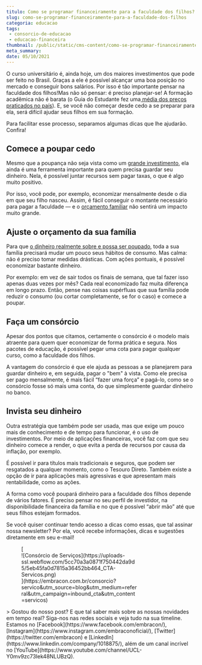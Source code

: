 ```yaml
---
titulo: Como se programar financeiramente para a faculdade dos filhos?
slug: como-se-programar-financeiramente-para-a-faculdade-dos-filhos
categoria: educacao
tags:
 - consorcio-de-educacao
 - educacao-financeira
thumbnail: /public/static/cms-content/como-se-programar-financeiramente-para-a-faculdade-dos-filhos.jpeg
meta_summary: 
date: 05/10/2021
---
```

O curso universitário é, ainda hoje, um dos maiores investimentos que pode ser feito no Brasil. Graças a ele é possível alcançar uma boa posição no mercado e conseguir bons salários. Por isso é tão importante pensar na faculdade dos filhos!Mas não só pensar: é preciso planejar-se! A formação acadêmica não é barata (o Guia do Estudante fez uma[ média dos preços praticados no país](https://guiadoestudante.abril.com.br/universidades/quanto-custa-fazer-uma-faculdade/)). E, se você não começar desde cedo a se preparar para ela, será difícil ajudar seus filhos em sua formação.

Para facilitar esse processo, separamos algumas dicas que lhe ajudarão. Confira!

Comece a poupar cedo
--------------------

Mesmo que a poupança não seja vista como um [grande investimento](https://www.embracon.com.br/blog/quais-sao-os-melhores-tipos-de-investimentos-atualmente-confira), ela ainda é uma ferramenta importante para quem precisa guardar seu dinheiro. Nela, é possível juntar recursos sem pagar taxas, o que é algo muito positivo.

Por isso, você pode, por exemplo, economizar mensalmente desde o dia em que seu filho nasceu. Assim, é fácil conseguir o montante necessário para pagar a faculdade — e o [orçamento familiar](https://www.embracon.com.br/blog/aprenda-como-montar-um-orcamento-familiar-em-5-passos) não sentirá um impacto muito grande.

Ajuste o orçamento da sua família
---------------------------------

Para que [o dinheiro realmente sobre e possa ser poupado](https://www.embracon.com.br/blog/economia-colaborativa-saiba-tudo-sobre-o-assunto), toda a sua família precisará mudar um pouco seus hábitos de consumo. Mas calma: não é preciso tomar medidas drásticas. Com ações pontuais, é possível economizar bastante dinheiro.

Por exemplo: em vez de sair todos os finais de semana, que tal fazer isso apenas duas vezes por mês? Cada real economizado faz muita diferença em longo prazo. Então, pense nas coisas supérfluas que sua família pode reduzir o consumo (ou cortar completamente, se for o caso) e comece a poupar.

Faça um consórcio
-----------------

Apesar dos pontos que citamos, certamente o consórcio é o modelo mais atraente para quem quer economizar de forma prática e segura. Nos pacotes de educação, é possível pegar uma cota para pagar qualquer curso, como a faculdade dos filhos.

A vantagem do consórcio é que ele ajuda as pessoas a se planejarem para guardar dinheiro e, em seguida, pagar o "bem" à vista. Como ele precisa ser pago mensalmente, é mais fácil “fazer uma força” e pagá-lo, como se o consórcio fosse só mais uma conta, do que simplesmente guardar dinheiro no banco.

Invista seu dinheiro
--------------------

Outra estratégia que também pode ser usada, mas que exige um pouco mais de conhecimento e de tempo para funcionar, é o uso de investimentos. Por meio de aplicações financeiras, você faz com que seu dinheiro comece a render, o que evita a perda de recursos por causa da inflação, por exemplo.

É possível ir para títulos mais tradicionais e seguros, que podem ser resgatados a qualquer momento, como o Tesouro Direto. Também existe a opção de ir para aplicações mais agressivas e que apresentam mais rentabilidade, como as ações.

A forma como você poupará dinheiro para a faculdade dos filhos depende de vários fatores. É preciso pensar no seu perfil de investidor, na disponibilidade financeira da família e no que é possível “abrir mão” até que seus filhos estejam formados.

Se você quiser continuar tendo acesso a dicas como essas, que tal assinar nossa newsletter? Por ela, você recebe informações, dicas e sugestões diretamente em seu e-mail!

<figure class="w-richtext-figure-type-image w-richtext-align-center" style="max-width:310px">[<div>![Consórcio de Serviços](https://uploads-ssl.webflow.com/5cc70a3a0871f750442da9d5/5eb45fa0d7815a36452bb464_CTA-Servicos.png)</div>](https://embracon.com.br/consorcio?servico&utm_source=blog&utm_medium=referral&utm_campaign=inbound_cta&utm_content=servicos)</figure>> Gostou do nosso post? E que tal saber mais sobre as nossas novidades em tempo real? Siga-nos nas redes sociais e veja tudo na sua timeline. Estamos no [Facebook](https://www.facebook.com/embracon/), [Instagram](https://www.instagram.com/embraconoficial/), [Twitter](https://twitter.com/embracon) e [LinkedIn](https://www.linkedin.com/company/1018875/), além de um canal incrível no [YouTube](https://www.youtube.com/channel/UCL-Y0mv9zc73Iek48NLUBzQ).
